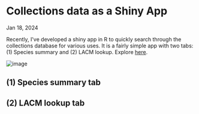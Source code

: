 # Collections data as a Shiny App
Jan 18, 2024

Recently, I've developed a shiny app in R to quickly search through the collections database for various uses. It is a fairly simple app with two tabs: (1) Species summary and (2) LACM lookup. 
Explore [here](https://nhm-birds.shinyapps.io/lacm_birds/). 

![image](https://github.com/younghasuh/younghasuh.github.io/assets/22403928/f6bebaae-42b6-487a-ab93-05f44797bb97)

## (1) Species summary tab
## (2) LACM lookup tab
